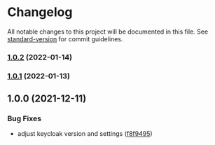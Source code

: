 # Changelog

All notable changes to this project will be documented in this file. See [standard-version](https://github.com/conventional-changelog/standard-version) for commit guidelines.

### [1.0.2](https://github.com/innovation-hub-bergisches-rheinland/prox-company-profile-service/compare/v1.0.1...v1.0.2) (2022-01-14)

### [1.0.1](https://github.com/innovation-hub-bergisches-rheinland/prox-company-profile-service/compare/v1.0.0...v1.0.1) (2022-01-13)

## 1.0.0 (2021-12-11)

### Bug Fixes

- adjust keycloak version and settings ([f8f9495](https://github.com/innovation-hub-bergisches-rheinland/prox-company-profile-service/commit/f8f94951e86a2358883c89bd877bffc70dad47d1))
